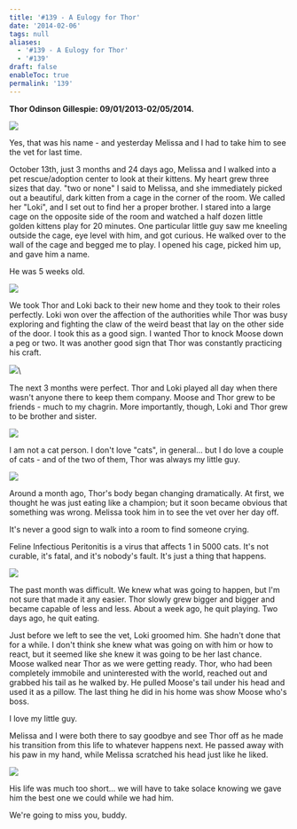 ```yaml
---
title: '#139 - A Eulogy for Thor'
date: '2014-02-06'
tags: null
aliases:
  - '#139 - A Eulogy for Thor'
  - '#139'
draft: false
enableToc: true
permalink: '139'
---
```


**Thor Odinson Gillespie: 09/01/2013-02/05/2014.**

  
[![](assets/139-1.jpg)](http://2.bp.blogspot.com/-fZgAkyISlwM/UvPbIKpGhqI/AAAAAAABIXo/lHbPZi2H1lg/s1600/P1040153.JPG)

  
Yes, that was his name - and yesterday Melissa and I had to take him to see the vet for last time.

  
October 13th, just 3 months and 24 days ago, Melissa and I walked into a pet rescue/adoption center to look at their kittens. My heart grew three sizes that day. "two or none" I said to Melissa, and she immediately picked out a beautiful, dark kitten from a cage in the corner of the room. We called her "Loki", and I set out to find her a proper brother. I stared into a large cage on the opposite side of the room and watched a half dozen little golden kittens play for 20 minutes. One particular little guy saw me kneeling outside the cage, eye level with him, and got curious. He walked over to the wall of the cage and begged me to play. I opened his cage, picked him up, and gave him a name.  
  
He was 5 weeks old.  

  
[![](assets/139-2.jpg)](http://2.bp.blogspot.com/-0%5F0CAxN9RHQ/UvPbIA85p7I/AAAAAAABIXw/k7eiIV3ZREI/s1600/IMG%5F20131013%5F211904.jpg)

  
We took Thor and Loki back to their new home and they took to their roles perfectly. Loki won over the affection of the authorities while Thor was busy exploring and fighting the claw of the weird beast that lay on the other side of the door. I took this as a good sign. I wanted Thor to knock Moose down a peg or two. It was another good sign that Thor was constantly practicing his craft.  
  
[![](assets/139-3.jpg)](http://2.bp.blogspot.com/-jtLjFycf9Wc/UvPlCm31E7I/AAAAAAABIYE/hdyAVNHC73c/s1600/IMG%5F20131017%5F164607.jpg)\\

  
The next 3 months were perfect. Thor and Loki played all day when there wasn't anyone there to keep them company. Moose and Thor grew to be friends - much to my chagrin. More importantly, though, Loki and Thor grew to be brother and sister.   
  
[![](assets/139-4.jpg)](http://4.bp.blogspot.com/-nTsbnZg3n3o/UvPbIsLCj%5FI/AAAAAAABIX0/z2n2fgeWeAM/s1600/P1040237.JPG)

  
I am not a cat person. I don't love "cats", in general... but I do love a couple of cats - and of the two of them, Thor was always my little guy.  
  
[![](assets/139-5.jpg)](http://4.bp.blogspot.com/-UPXN4W7Ltm0/UvPbH9BF9tI/AAAAAAABIXg/eSi80e86GZw/s1600/IMG%5F20131014%5F071714.jpg)

  
Around a month ago, Thor's body began changing dramatically. At first, we thought he was just eating like a champion; but it soon became obvious that something was wrong. Melissa took him in to see the vet over her day off.

  
It's never a good sign to walk into a room to find someone crying.

  
Feline Infectious Peritonitis is a virus that affects 1 in 5000 cats. It's not curable, it's fatal, and it's nobody's fault. It's just a thing that happens.  
  
[![](assets/139-6.jpg)](http://4.bp.blogspot.com/-d5gM2KD7mHs/UvPu9Eub0VI/AAAAAAABIaQ/TyCeNHUqTgo/s1600/IMG%5F20140201%5F202903.jpg)

  
The past month was difficult. We knew what was going to happen, but I'm not sure that made it any easier. Thor slowly grew bigger and bigger and became capable of less and less. About a week ago, he quit playing. Two days ago, he quit eating.  
  
Just before we left to see the vet, Loki groomed him. She hadn't done that for a while. I don't think she knew what was going on with him or how to react, but it seemed like she knew it was going to be her last chance. Moose walked near Thor as we were getting ready. Thor, who had been completely immobile and uninterested with the world, reached out and grabbed his tail as he walked by. He pulled Moose's tail under his head and used it as a pillow. The last thing he did in his home was show Moose who's boss.   
  
I love my little guy.  
  
Melissa and I were both there to say goodbye and see Thor off as he made his transition from this life to whatever happens next. He passed away with his paw in my hand, while Melissa scratched his head just like he liked.  
  
[![](assets/139-7.jpg)](http://2.bp.blogspot.com/-eoiAl5gI%5FgY/UvPy%5FI0BHhI/AAAAAAABIag/XpJ5-lBq6GU/s1600/IMG%5F20140205%5F113308.jpg)

  
His life was much too short... we will have to take solace knowing we gave him the best one we could while we had him.  
  
We're going to miss you, buddy.
